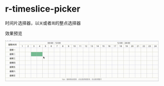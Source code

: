 # r-timeslice-picker

时间片选择器，以`天`或者`周`的整点选择器

效果预览

![](https://raw.githubusercontent.com/Ray-56/image-service/master/picgo20210115/103840.gif)
